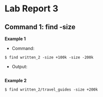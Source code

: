 # Lab Report 3

**Command 1: find -size**
-

**Example 1**
* Command:
```
$ find written_2 -size +100k -size -200k
```

* Output:
```

```



**Example 2**
```
$ find written_2/travel_guides -size +200k
```
